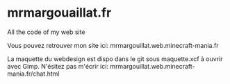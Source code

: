 # mrmargouaillat.fr
All the code of my web site

Vous pouvez retrouver mon site ici: mrmargouillat.web.minecraft-mania.fr

La maquette du webdesign est dispo dans le git sous maquette.xcf à ouvrir avec Gimp.
N'ésitez pas m'écrir ici: mrmargouillat.web.minecraft-mania.fr/chat.html